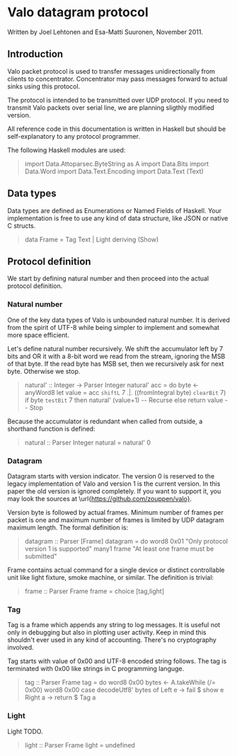 # Valo datagram protocol

Written by Joel Lehtonen and Esa-Matti Suuronen, November 2011.

## Introduction

Valo packet protocol is used to transfer messages unidirectionally
from clients to concentrator. Concentrator may pass messages forward
to actual sinks using this protocol.

The protocol is intended to be transmitted over UDP protocol. If you
need to transmit Valo packets over serial line, we are planning
sligthly modified version.

All reference code in this documentation is written in Haskell but should be
self-explanatory to any protocol programmer.

The following Haskell modules are used:

> import Data.Attoparsec.ByteString as A
> import Data.Bits
> import Data.Word
> import Data.Text.Encoding
> import Data.Text (Text)

## Data types

Data types are defined as Enumerations or Named Fields of
Haskell. Your implementation is free to use any kind of data
structure, like JSON or native C structs.

> data Frame = Tag Text
>            | Light
>            deriving (Show)

## Protocol definition

We start by defining natural number and then proceed into the actual protocol definition.

### Natural number

One of the key data types of Valo is unbounded natural number. It is
derived from the spirit of UTF-8 while being simpler to implement and
somewhat more space efficient.

Let's define natural number recursively. We shift the accumulator left
by 7 bits and OR it with a 8-bit word we read from the stream,
ignoring the MSB of that byte. If the read byte has MSB set, then we
recursively ask for next byte. Otherwise we stop. 

> natural' :: Integer -> Parser Integer
> natural' acc = do
> 	byte <- anyWord8
>	let value = acc `shiftL` 7 .|. ((fromIntegral byte) `clearBit` 7)
> 	if byte `testBit` 7
> 		then  natural'  (value+1)  -- Recurse
> 		else  return    value      -- Stop

Because the accumulator is redundant when called from outside, a
shorthand function is defined:

> natural :: Parser Integer
> natural = natural' 0

### Datagram

Datagram starts with version indicator. The version 0 is reserved to
the legacy implementation of Valo and version 1 is the current
version. In this paper the old version is ignored completely. If you
want to support it, you may look the sources at
\url{https://github.com/zouppen/valo}.

Version byte is followed by actual frames. Minimum number of frames
per packet is one and maximum number of frames is limited by UDP
datagram maximum length. The formal definition is:

> datagram :: Parser [Frame]
> datagram = do
> 	word8 0x01 <?> "Only protocol version 1 is supported"
> 	many1 frame <?> "At least one frame must be submitted"

Frame contains actual command for a single device or distinct
controllable unit like light fixture, smoke machine, or similar. The
definition is trivial:

> frame :: Parser Frame
> frame = choice [tag,light]

### Tag

Tag is a frame which appends any string to log messages. It is useful
not only in debugging but also in plotting user activity. Keep in mind
this shouldn't ever used in any kind of accounting. There's no
cryptography involved.

Tag starts with value of 0x00 and UTF-8 encoded string follows. The
tag is terminated with 0x00 like strings in C programming languge.

> tag :: Parser Frame
> tag = do
> 	word8 0x00
> 	bytes <- A.takeWhile (/= 0x00)
>	word8 0x00
> 	case decodeUtf8' bytes of
>		Left e   -> fail $ show e
>		Right a  -> return $ Tag a

### Light

Light TODO.

> light :: Parser Frame
> light = undefined
